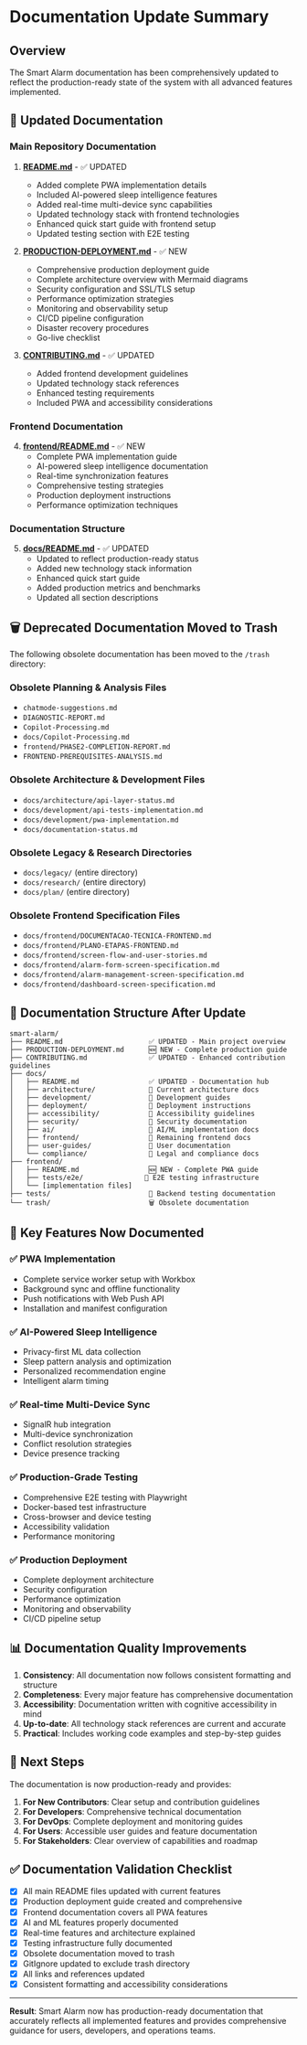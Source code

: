# Documentation Update Summary

## Overview

The Smart Alarm documentation has been comprehensively updated to reflect the production-ready state of the system with all advanced features implemented.

## 📝 Updated Documentation

### Main Repository Documentation

1. **[README.md](./README.md)** - ✅ UPDATED
   - Added complete PWA implementation details
   - Included AI-powered sleep intelligence features
   - Added real-time multi-device sync capabilities
   - Updated technology stack with frontend technologies
   - Enhanced quick start guide with frontend setup
   - Updated testing section with E2E testing

2. **[PRODUCTION-DEPLOYMENT.md](./PRODUCTION-DEPLOYMENT.md)** - ✅ NEW
   - Comprehensive production deployment guide
   - Complete architecture overview with Mermaid diagrams
   - Security configuration and SSL/TLS setup
   - Performance optimization strategies
   - Monitoring and observability setup
   - CI/CD pipeline configuration
   - Disaster recovery procedures
   - Go-live checklist

3. **[CONTRIBUTING.md](./CONTRIBUTING.md)** - ✅ UPDATED
   - Added frontend development guidelines
   - Updated technology stack references
   - Enhanced testing requirements
   - Included PWA and accessibility considerations

### Frontend Documentation

4. **[frontend/README.md](./frontend/README.md)** - ✅ NEW
   - Complete PWA implementation guide
   - AI-powered sleep intelligence documentation
   - Real-time synchronization features
   - Comprehensive testing strategies
   - Production deployment instructions
   - Performance optimization techniques

### Documentation Structure

5. **[docs/README.md](./docs/README.md)** - ✅ UPDATED
   - Updated to reflect production-ready status
   - Added new technology stack information
   - Enhanced quick start guide
   - Added production metrics and benchmarks
   - Updated all section descriptions

## 🗑️ Deprecated Documentation Moved to Trash

The following obsolete documentation has been moved to the `/trash` directory:

### Obsolete Planning & Analysis Files
- `chatmode-suggestions.md`
- `DIAGNOSTIC-REPORT.md`
- `Copilot-Processing.md`
- `docs/Copilot-Processing.md`
- `frontend/PHASE2-COMPLETION-REPORT.md`
- `FRONTEND-PREREQUISITES-ANALYSIS.md`

### Obsolete Architecture & Development Files
- `docs/architecture/api-layer-status.md`
- `docs/development/api-tests-implementation.md`
- `docs/development/pwa-implementation.md`
- `docs/documentation-status.md`

### Obsolete Legacy & Research Directories
- `docs/legacy/` (entire directory)
- `docs/research/` (entire directory)
- `docs/plan/` (entire directory)

### Obsolete Frontend Specification Files
- `docs/frontend/DOCUMENTACAO-TECNICA-FRONTEND.md`
- `docs/frontend/PLANO-ETAPAS-FRONTEND.md`
- `docs/frontend/screen-flow-and-user-stories.md`
- `docs/frontend/alarm-form-screen-specification.md`
- `docs/frontend/alarm-management-screen-specification.md`
- `docs/frontend/dashboard-screen-specification.md`

## 🔄 Documentation Structure After Update

```
smart-alarm/
├── README.md                     ✅ UPDATED - Main project overview
├── PRODUCTION-DEPLOYMENT.md      🆕 NEW - Complete production guide
├── CONTRIBUTING.md               ✅ UPDATED - Enhanced contribution guidelines
├── docs/
│   ├── README.md                 ✅ UPDATED - Documentation hub
│   ├── architecture/             📁 Current architecture docs
│   ├── development/              📁 Development guides
│   ├── deployment/               📁 Deployment instructions
│   ├── accessibility/            📁 Accessibility guidelines
│   ├── security/                 📁 Security documentation
│   ├── ai/                       📁 AI/ML implementation docs
│   ├── frontend/                 📁 Remaining frontend docs
│   ├── user-guides/              📁 User documentation
│   └── compliance/               📁 Legal and compliance docs
├── frontend/
│   ├── README.md                 🆕 NEW - Complete PWA guide
│   ├── tests/e2e/               📁 E2E testing infrastructure
│   └── [implementation files]
├── tests/                        📁 Backend testing documentation
└── trash/                        🗑️ Obsolete documentation
```

## 🎯 Key Features Now Documented

### ✅ PWA Implementation
- Complete service worker setup with Workbox
- Background sync and offline functionality
- Push notifications with Web Push API
- Installation and manifest configuration

### ✅ AI-Powered Sleep Intelligence
- Privacy-first ML data collection
- Sleep pattern analysis and optimization
- Personalized recommendation engine
- Intelligent alarm timing

### ✅ Real-time Multi-Device Sync
- SignalR hub integration
- Multi-device synchronization
- Conflict resolution strategies
- Device presence tracking

### ✅ Production-Grade Testing
- Comprehensive E2E testing with Playwright
- Docker-based test infrastructure
- Cross-browser and device testing
- Accessibility validation
- Performance monitoring

### ✅ Production Deployment
- Complete deployment architecture
- Security configuration
- Performance optimization
- Monitoring and observability
- CI/CD pipeline setup

## 📊 Documentation Quality Improvements

1. **Consistency**: All documentation now follows consistent formatting and structure
2. **Completeness**: Every major feature has comprehensive documentation
3. **Accessibility**: Documentation written with cognitive accessibility in mind
4. **Up-to-date**: All technology stack references are current and accurate
5. **Practical**: Includes working code examples and step-by-step guides

## 🚀 Next Steps

The documentation is now production-ready and provides:

1. **For New Contributors**: Clear setup and contribution guidelines
2. **For Developers**: Comprehensive technical documentation
3. **For DevOps**: Complete deployment and monitoring guides
4. **For Users**: Accessible user guides and feature documentation
5. **For Stakeholders**: Clear overview of capabilities and roadmap

## ✅ Documentation Validation Checklist

- [x] All main README files updated with current features
- [x] Production deployment guide created and comprehensive
- [x] Frontend documentation covers all PWA features
- [x] AI and ML features properly documented
- [x] Real-time features and architecture explained
- [x] Testing infrastructure fully documented
- [x] Obsolete documentation moved to trash
- [x] GitIgnore updated to exclude trash directory
- [x] All links and references updated
- [x] Consistent formatting and accessibility considerations

---

**Result**: Smart Alarm now has production-ready documentation that accurately reflects all implemented features and provides comprehensive guidance for users, developers, and operations teams.
